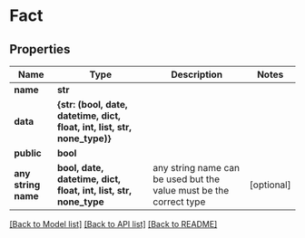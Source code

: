 # Fact


## Properties
Name | Type | Description | Notes
------------ | ------------- | ------------- | -------------
**name** | **str** |  | 
**data** | **{str: (bool, date, datetime, dict, float, int, list, str, none_type)}** |  | 
**public** | **bool** |  | 
**any string name** | **bool, date, datetime, dict, float, int, list, str, none_type** | any string name can be used but the value must be the correct type | [optional]

[[Back to Model list]](../README.md#documentation-for-models) [[Back to API list]](../README.md#documentation-for-api-endpoints) [[Back to README]](../README.md)


